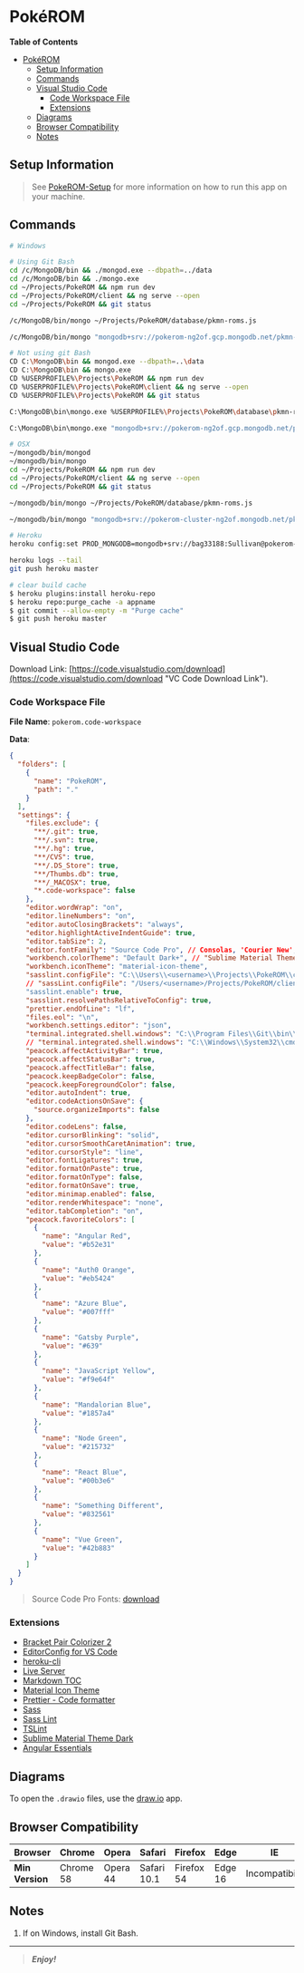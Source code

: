 [comment]: # (Begin README.md)

# Pok&eacute;ROM

<!--
My Quote
========
There isn't a problem when you don't why it's not working,
there's a problem when you don't know why it is working.
-->

<!-- jQuery('#your_element_id_here').css('font-size'); -->

**Table of Contents**
<!-- TOC -->

- [Pok&eacute;ROM](#pokeacuterom)
  - [Setup Information](#setup-information)
  - [Commands](#commands)
  - [Visual Studio Code](#visual-studio-code)
    - [Code Workspace File](#code-workspace-file)
    - [Extensions](#extensions)
  - [Diagrams](#diagrams)
  - [Browser Compatibility](#browser-compatibility)
  - [Notes](#notes)

<!-- /TOC -->

## Setup Information

> See [PokeROM-Setup](https://github.com/bag33188/PokeROM-Setup "PokeROM-Setup Github Repository") for more information on how to run this app on your machine.

## Commands

```bash
# Windows

# Using Git Bash
cd /c/MongoDB/bin && ./mongod.exe --dbpath=../data
cd /c/MongoDB/bin && ./mongo.exe
cd ~/Projects/PokeROM && npm run dev
cd ~/Projects/PokeROM/client && ng serve --open
cd ~/Projects/PokeROM && git status

/c/MongoDB/bin/mongo ~/Projects/PokeROM/database/pkmn-roms.js

/c/MongoDB/bin/mongo "mongodb+srv://pokerom-ng2of.gcp.mongodb.net/pkmn-roms" --username bag33188

# Not using git Bash
CD C:\MongoDB\bin && mongod.exe --dbpath=..\data
CD C:\MongoDB\bin && mongo.exe
CD %USERPROFILE%\Projects\PokeROM && npm run dev
CD %USERPROFILE%\Projects\PokeROM\client && ng serve --open
CD %USERPROFILE%\Projects\PokeROM && git status

C:\MongoDB\bin\mongo.exe %USERPROFILE%\Projects\PokeROM\database\pkmn-roms.js

C:\MongoDB\bin\mongo.exe "mongodb+srv://pokerom-ng2of.gcp.mongodb.net/pkmn-roms" --username bag33188

# OSX
~/mongodb/bin/mongod
~/mongodb/bin/mongo
cd ~/Projects/PokeROM && npm run dev
cd ~/Projects/PokeROM/client && ng serve --open
cd ~/Projects/PokeROM && git status

~/mongodb/bin/mongo ~/Projects/PokeROM/database/pkmn-roms.js

~/mongodb/bin/mongo "mongodb+srv://pokerom-cluster-ng2of.mongodb.net/pkmn-roms" --username bag33188

# Heroku
heroku config:set PROD_MONGODB=mongodb+srv://bag33188:Sullivan@pokerom-ng2of.gcp.mongodb.net/pkmn-roms?retryWrites=true&w=majority&ssl=true

heroku logs --tail
git push heroku master

# clear build cache
$ heroku plugins:install heroku-repo
$ heroku repo:purge_cache -a appname
$ git commit --allow-empty -m "Purge cache"
$ git push heroku master
```

## Visual Studio Code

Download Link: [https://code.visualstudio.com/download](https://code.visualstudio.com/download "VC Code Download Link").

### Code Workspace File

**File Name**: `pokerom.code-workspace`

**Data**:
```json
{
  "folders": [
    {
      "name": "PokeROM",
      "path": "."
    }
  ],
  "settings": {
    "files.exclude": {
      "**/.git": true,
      "**/.svn": true,
      "**/.hg": true,
      "**/CVS": true,
      "**/.DS_Store": true,
      "**/Thumbs.db": true,
      "**/_MACOSX": true,
      "*.code-workspace": false
    },
    "editor.wordWrap": "on",
    "editor.lineNumbers": "on",
    "editor.autoClosingBrackets": "always",
    "editor.highlightActiveIndentGuide": true,
    "editor.tabSize": 2,
    "editor.fontFamily": "Source Code Pro", // Consolas, 'Courier New', monospace
    "workbench.colorTheme": "Default Dark+", // "Sublime Material Theme - Dark",
    "workbench.iconTheme": "material-icon-theme",
    "sasslint.configFile": "C:\\Users\\<username>\\Projects\\PokeROM\\client\\.sass-lint.yml",
    // "sassLint.configFile": "/Users/<username>/Projects/PokeROM/client/.sass-lint.yml"
    "sasslint.enable": true,
    "sasslint.resolvePathsRelativeToConfig": true,
    "prettier.endOfLine": "lf",
    "files.eol": "\n",
    "workbench.settings.editor": "json",
    "terminal.integrated.shell.windows": "C:\\Program Files\\Git\\bin\\bash.exe",
    // "terminal.integrated.shell.windows": "C:\\Windows\\System32\\cmd.exe",
    "peacock.affectActivityBar": true,
    "peacock.affectStatusBar": true,
    "peacock.affectTitleBar": false,
    "peacock.keepBadgeColor": false,
    "peacock.keepForegroundColor": false,
    "editor.autoIndent": true,
    "editor.codeActionsOnSave": {
      "source.organizeImports": false
    },
    "editor.codeLens": false,
    "editor.cursorBlinking": "solid",
    "editor.cursorSmoothCaretAnimation": true,
    "editor.cursorStyle": "line",
    "editor.fontLigatures": true,
    "editor.formatOnPaste": true,
    "editor.formatOnType": false,
    "editor.formatOnSave": true,
    "editor.minimap.enabled": false,
    "editor.renderWhitespace": "none",
    "editor.tabCompletion": "on",
    "peacock.favoriteColors": [
      {
        "name": "Angular Red",
        "value": "#b52e31"
      },
      {
        "name": "Auth0 Orange",
        "value": "#eb5424"
      },
      {
        "name": "Azure Blue",
        "value": "#007fff"
      },
      {
        "name": "Gatsby Purple",
        "value": "#639"
      },
      {
        "name": "JavaScript Yellow",
        "value": "#f9e64f"
      },
      {
        "name": "Mandalorian Blue",
        "value": "#1857a4"
      },
      {
        "name": "Node Green",
        "value": "#215732"
      },
      {
        "name": "React Blue",
        "value": "#00b3e6"
      },
      {
        "name": "Something Different",
        "value": "#832561"
      },
      {
        "name": "Vue Green",
        "value": "#42b883"
      }
    ]
  }
}
```

> Source Code Pro Fonts: [download](https://onedrive.live.com/download?cid=093DC4D54812866B&resid=93DC4D54812866B%21106790&authkey=AGxEetnlDbFwcBA "Source Code Pro Fonts Download (Direct Download)")

### Extensions

* [Bracket Pair Colorizer 2][]
* [EditorConfig for VS Code][]
* [heroku-cli][]
* [Live Server][]
* [Markdown TOC][]
* [Material Icon Theme][]
* [Prettier - Code formatter][]
* [Sass][]
* [Sass Lint][]
* [TSLint][]
* [Sublime Material Theme Dark][]
* [Angular Essentials][]

[Bracket Pair Colorizer 2]: <https://marketplace.visualstudio.com/items?itemName=CoenraadS.bracket-pair-colorizer-2> "Bracket Pair Colorizer 2 VS Code Extension"
[EditorConfig for VS Code]: <https://marketplace.visualstudio.com/items?itemName=EditorConfig.EditorConfig> "EditorConfig for VS Code VS Code Extension"
[heroku-cli]: <https://marketplace.visualstudio.com/items?itemName=pkosta2005.heroku-command> "Live Server VS Code Extension"
[Live Server]: <https://marketplace.visualstudio.com/items?itemName=ritwickdey.LiveServer> "Live Server VS Code Extension"
[Markdown TOC]: <https://marketplace.visualstudio.com/items?itemName=AlanWalk.markdown-toc> "Markdown TOC Extension"
[Material Icon Theme]: <https://marketplace.visualstudio.com/items?itemName=PKief.material-icon-theme> "Material Icon Theme VS Code Extension"
[Prettier - Code formatter]: <https://marketplace.visualstudio.com/items?itemName=esbenp.prettier-vscode> "Prettier - Code formatter VS Code Extension"
[Sass]: <https://marketplace.visualstudio.com/items?itemName=robinbentley.sass-indented> "Sass VS Code Extension"
[Sass Lint]: <https://marketplace.visualstudio.com/items?itemName=glen-84.sass-lint> "Sass Lint VS Code Extension"
[TSLint]: <https://marketplace.visualstudio.com/items?itemName=ms-vscode.vscode-typescript-tslint-plugin> "TSLint VC Code Extension"
[Sublime Material Theme Dark]: <https://marketplace.visualstudio.com/items?itemName=jprestidge.theme-material-theme> "Sublime Material Theme Dark VS Code Extension"
[Angular Essentials]: <https://marketplace.visualstudio.com/items?itemName=johnpapa.angular-essentials> "Angular Essentials VS Code Extension"

## Diagrams

To open the `.drawio` files, use the [draw.io](https://about.draw.io/integrations/#integrations_offline "draw.io desktop integrations") app.

## Browser Compatibility

|   Browser       | Chrome    | Opera    | Safari      | Firefox    | Edge    | IE            |
|-----------------|-----------|----------|-------------|------------|---------|---------------|
| **Min Version** | Chrome 58 | Opera 44 | Safari 10.1 | Firefox 54 | Edge 16 | Incompatibile |

## Notes

1. If on Windows, install Git Bash.

--------

> _**Enjoy!**_

[comment]: # "End README.md"
